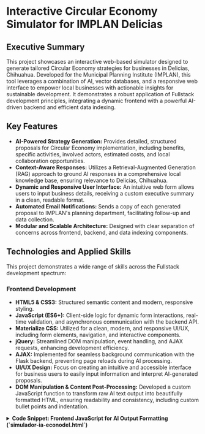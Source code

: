 # Interactive Circular Economy Simulator for IMPLAN Delicias

## Executive Summary

This project showcases an interactive web-based simulator designed to generate tailored Circular Economy strategies for businesses in Delicias, Chihuahua. Developed for the Municipal Planning Institute (IMPLAN), this tool leverages a combination of AI, vector databases, and a responsive web interface to empower local businesses with actionable insights for sustainable development. It demonstrates a robust application of Fullstack development principles, integrating a dynamic frontend with a powerful AI-driven backend and efficient data indexing.

## Key Features

*   **AI-Powered Strategy Generation:** Provides detailed, structured proposals for Circular Economy implementation, including benefits, specific activities, involved actors, estimated costs, and local collaboration opportunities.
*   **Context-Aware Responses:** Utilizes a Retrieval-Augmented Generation (RAG) approach to ground AI responses in a comprehensive local knowledge base, ensuring relevance to Delicias, Chihuahua.
*   **Dynamic and Responsive User Interface:** An intuitive web form allows users to input business details, receiving a custom executive summary in a clean, readable format.
*   **Automated Email Notifications:** Sends a copy of each generated proposal to IMPLAN's planning department, facilitating follow-up and data collection.
*   **Modular and Scalable Architecture:** Designed with clear separation of concerns across frontend, backend, and data indexing components.

## Technologies and Applied Skills

This project demonstrates a wide range of skills across the Fullstack development spectrum:

### Frontend Development

*   **HTML5 & CSS3:** Structured semantic content and modern, responsive styling.
*   **JavaScript (ES6+):** Client-side logic for dynamic form interactions, real-time validation, and asynchronous communication with the backend API.
*   **Materialize CSS:** Utilized for a clean, modern, and responsive UI/UX, including form elements, navigation, and interactive components.
*   **jQuery:** Streamlined DOM manipulation, event handling, and AJAX requests, enhancing development efficiency.
*   **AJAX:** Implemented for seamless background communication with the Flask backend, preventing page reloads during AI processing.
*   **UI/UX Design:** Focus on creating an intuitive and accessible interface for business users to easily input information and interpret AI-generated proposals.
*   **DOM Manipulation & Content Post-Processing:** Developed a custom JavaScript function to transform raw AI text output into beautifully formatted HTML, ensuring readability and consistency, including custom bullet points and indentation.

<details>
<summary><strong>Code Snippet: Frontend JavaScript for AI Output Formatting (`simulador-ia-econodel.html`)</strong></summary>

````javascript
// Function to format the AI's plain text output for better display in HTML
function formatAiOutput(text) {
    const lines = text.split('\n').filter(line => line.trim() !== ''); // Filter out truly empty lines
    let finalHtml = '';
    let ulStack = []; // To manage nested <ul> elements

    lines.forEach(line => {
        const lineIndent = line.search(/\S|$/); // Get actual indentation
        const trimmedLine = line.trim();

        // Main Title
        if (trimmedLine.startsWith('Propuesta de Economía Circular para ')) {
            finalHtml += `<h2>${trimmedLine}</h2>`;
            ulStack = []; 
            return;
        }
        // Section Titles (e.g., "1. Descripción General")
        if (/^\d+\.\s/.test(trimmedLine)) {
            while (ulStack.length > 0) { finalHtml += '</li></ul>'; ulStack.pop(); }
            finalHtml += `<h3>${trimmedLine}</h3>`;
            return;
        }
        // Strategy Titles (e.g., "- Estrategia A:")
        if (trimmedLine.startsWith('- Estrategia')) {
            while (ulStack.length > 0) { finalHtml += '</li></ul>'; ulStack.pop(); }
            finalHtml += `<h4>${trimmedLine.substring(trimmedLine.indexOf('- ') + 2)}</h4>`;
            return;
        }
        // List Items (lines starting with '-')
        if (trimmedLine.startsWith('- ')) {
            const liContent = trimmedLine.substring(trimmedLine.indexOf('- ') + 2);
            let displayContent = liContent;
            const activityMatch = liContent.match(/^(Actividad \d+:)\s*(.*)/);
            if (activityMatch) {
                displayContent = `<strong>${activityMatch}</strong> ${activityMatch}`; // Changed to match[1] and match[2]
            }

            let targetLevel = (lineIndent - trimmedLine.indexOf('-')) / 2;
            if (targetLevel < 0) targetLevel = 0; 

            while (ulStack.length > targetLevel) { finalHtml += '</li></ul>'; ulStack.pop(); }
            while (ulStack.length < targetLevel) { finalHtml += '<ul>'; ulStack.push('</li>'); }
            
            finalHtml += `<li>${displayContent}`;
            if (ulStack.length === targetLevel) { ulStack[ulStack.length - 1] = '</li>'; }
            return;
        }
        // Regular paragraphs
        while (ulStack.length > 0) { finalHtml += '</li></ul>'; ulStack.pop(); }
        finalHtml += `<p>${trimmedLine}</p>`;
    });

    while (ulStack.length > 0) { finalHtml += '</li></ul>'; ulStack.pop(); }
    return finalHtml;
}
</details>

Backend Development
Python & Flask: Developed a lightweight RESTful API using Flask to handle incoming requests from the frontend, process data, and interact with the AI model and vector database.
Google Generative AI (Gemini-2.5-flash-lite): Integrated the Gemini model to power the core intelligence of the simulator, generating creative and structured Circular Economy proposals.
Chroma DB: Implemented as a persistent vector database for storing and retrieving contextual information from a localized knowledge base, enabling Retrieval-Augmented Generation (RAG).
Prompt Engineering: Crafted sophisticated prompts to guide the Gemini model, ensuring structured, contextually relevant, and detailed outputs tailored to the user's input and specific local needs of Delicias, adhering to a precise plain-text output format.
Email Automation (smtplib): Configured an email notification system to send generated proposals to a designated IMPLAN email address, enhancing operational efficiency and data archiving.
CORS Handling: Managed Cross-Origin Resource Sharing to allow secure communication between the frontend (served from a different origin) and the Flask API.
Code Snippet: Backend Flask API and Prompt Engineering (chatbot_backend.py)
code
Python

<details>
<summary><strong>Code Snippet: Data Indexer Configuration and Text Splitting (`indexer.py`)</strong></summary>
code
Python
import os
import PyPDF2
import pandas as pd
import json
import chromadb
from chromadb.utils import embedding_functions
from langchain.text_splitter import RecursiveCharacterTextSplitter 

print("Iniciando el proceso de indexación...")

# --- 1. CONFIGURATION ---
CHROMA_DATA_PATH = "chroma_data/"
COLLECTION_NAME = "implan_delicias_docs"
API_KEY = "AIzaSyAXAP1H6CUsd1zozbkrRNAY09WrUi3qUmg" 

# --- INITIALIZE TEXT SPLITTER ---
text_splitter = RecursiveCharacterTextSplitter(
    chunk_size=1000,  # Size of each chunk in characters
    chunk_overlap=150, # Overlap to maintain context across chunks
    length_function=len,
)

# ... (file loading functions)

# --- 2. PREPARE CHROMA DB ---
client = chromadb.PersistentClient(path=CHROMA_DATA_PATH)
google_ef = embedding_functions.GoogleGenerativeAiEmbeddingFunction(api_key=API_KEY)

if COLLECTION_NAME in [c.name for c in client.list_collections()]:
    client.delete_collection(name=COLLECTION_NAME)
    print(f"Colección '{COLLECTION_NAME}' antigua eliminada.")

collection = client.create_collection(name=COLLECTION_NAME, embedding_function=google_ef)
print(f"Colección '{COLLECTION_NAME}' nueva creada.")

# --- 3. PROCESS DOCUMENTS WITH CHUNKING AND BATCHING ---
def process_and_store_documents(folder_path='knowledge_base', batch_size=100):
    all_chunks = []
    all_metadatas = []
    
    print("Phase 1: Reading and chunking all documents...")
    for root, _, files in os.walk(folder_path):
        for file in files:
            file_path = os.path.join(root, file)
            loader = None
            if file.endswith('.pdf'): loader = load_text_from_pdf
            elif file.endswith('.csv'): loader = load_text_from_csv
            elif file.endswith('.txt'): loader = load_text_from_txt
            elif file.endswith('.json'): loader = load_text_from_json
            
            if loader:
                for content, metadata in loader(file_path):
                    if content and content.strip():
                        chunks = text_splitter.split_text(content)
                        all_chunks.extend(chunks)
                        all_metadatas.extend([metadata] * len(chunks))

    if not all_chunks:
        print("No se encontraron fragmentos de texto válidos para indexar.")
        return

    print(f"\nPhase 2: Indexing {len(all_chunks)} fragments into the vector database...")
    ids = [str(i) for i in range(len(all_chunks))]
    
    for i in range(0, len(all_chunks), batch_size):
        batch_chunks = all_chunks[i:i + batch_size]
        batch_metadatas = all_metadatas[i:i + batch_size]
        batch_ids = ids[i:i + batch_size]
        
        print(f"  - Processing batch {i//batch_size + 1} of { -(-len(all_chunks)//batch_size) } (fragments {i+1} to {i+len(batch_ids)})...")
        try:
            collection.add(documents=batch_chunks, metadatas=batch_metadatas, ids=batch_ids)
        except Exception as e:
            print(f"    - ERROR: Failed to process this batch. Error: {e}")
            continue
            
    print("\nIndexing completed!")

if __name__ == "__main__":
    process_and_store_documents()

Code Snippet: Data Indexer Configuration and Text Splitting (`indexer.py`)</strong></summary>

import os
import PyPDF2
import pandas as pd
import json
import chromadb
from chromadb.utils import embedding_functions
from langchain.text_splitter import RecursiveCharacterTextSplitter 

print("Iniciando el proceso de indexación...")

# --- 1. CONFIGURATION ---
CHROMA_DATA_PATH = "chroma_data/"
COLLECTION_NAME = "implan_delicias_docs"
API_KEY = "AIzaSyAXAP1H6CUsd1zozbkrRNAY09WrUi3qUmg" 

# --- INITIALIZE TEXT SPLITTER ---
text_splitter = RecursiveCharacterTextSplitter(
    chunk_size=1000,  # Size of each chunk in characters
    chunk_overlap=150, # Overlap to maintain context across chunks
    length_function=len,
)

# ... (file loading functions)

# --- 2. PREPARE CHROMA DB ---
client = chromadb.PersistentClient(path=CHROMA_DATA_PATH)
google_ef = embedding_functions.GoogleGenerativeAiEmbeddingFunction(api_key=API_KEY)

if COLLECTION_NAME in [c.name for c in client.list_collections()]:
    client.delete_collection(name=COLLECTION_NAME)
    print(f"Colección '{COLLECTION_NAME}' antigua eliminada.")

collection = client.create_collection(name=COLLECTION_NAME, embedding_function=google_ef)
print(f"Colección '{COLLECTION_NAME}' nueva creada.")

# --- 3. PROCESS DOCUMENTS WITH CHUNKING AND BATCHING ---
def process_and_store_documents(folder_path='knowledge_base', batch_size=100):
    all_chunks = []
    all_metadatas = []
    
    print("Phase 1: Reading and chunking all documents...")
    for root, _, files in os.walk(folder_path):
        for file in files:
            file_path = os.path.join(root, file)
            loader = None
            if file.endswith('.pdf'): loader = load_text_from_pdf
            elif file.endswith('.csv'): loader = load_text_from_csv
            elif file.endswith('.txt'): loader = load_text_from_txt
            elif file.endswith('.json'): loader = load_text_from_json
            
            if loader:
                for content, metadata in loader(file_path):
                    if content and content.strip():
                        chunks = text_splitter.split_text(content)
                        all_chunks.extend(chunks)
                        all_metadatas.extend([metadata] * len(chunks))

    if not all_chunks:
        print("No se encontraron fragmentos de texto válidos para indexar.")
        return

    print(f"\nPhase 2: Indexing {len(all_chunks)} fragments into the vector database...")
    ids = [str(i) for i in range(len(all_chunks))]
    
    for i in range(0, len(all_chunks), batch_size):
        batch_chunks = all_chunks[i:i + batch_size]
        batch_metadatas = all_metadatas[i:i + batch_size]
        batch_ids = ids[i:i + batch_size]
        
        print(f"  - Processing batch {i//batch_size + 1} of { -(-len(all_chunks)//batch_size) } (fragments {i+1} to {i+len(batch_ids)})...")
        try:
            collection.add(documents=batch_chunks, metadatas=batch_metadatas, ids=batch_ids)
        except Exception as e:
            print(f"    - ERROR: Failed to process this batch. Error: {e}")
            continue
            
    print("\nIndexing completed!")

if __name__ == "__main__":
    process_and_store_documents()


Python
## --- 1. CONFIGURATION ---
CHROMA_DATA_PATH = "chroma_data/"
COLLECTION_NAME = "implan_delicias_docs"
API_KEY = "AIzaSyAXAP1H6CUsd1zozbkrRNAY09WrUi3qUmg" 

## --- INITIALIZE TEXT SPLITTER ---
text_splitter = RecursiveCharacterTextSplitter(
    chunk_size=1000,  # Size of each chunk in characters
    chunk_overlap=150, # Overlap to maintain context across chunks
    length_function=len,
)

## --- 3. PROCESS DOCUMENTS WITH CHUNKING AND BATCHING ---
def process_and_store_documents(folder_path='knowledge_base', batch_size=100):
    all_chunks = []
    all_metadatas = []
    
    print("Phase 1: Reading and chunking all documents...")
    for root, _, files in os.walk(folder_path):
        for file in files:
            file_path = os.path.join(root, file)
            # ... (file loading logic - omitted for brevity in README)
            if loader:
                for content, metadata in loader(file_path):
                    if content and content.strip():
                        # Divide content into smaller fragments
                        chunks = text_splitter.split_text(content)
                        all_chunks.extend(chunks)
                        all_metadatas.extend([metadata] * len(chunks))

    # ... (rest of batch processing and adding to collection logic - omitted for brevity)
## How to Run
Clone the repository:
code
Bash
git clone [your-repo-url]
cd [your-repo-directory]
Install Python dependencies:
Create a requirements.txt file with the following content:
code
Code
flask
flask-cors
chromadb
google-generativeai
PyPDF2
pandas
langchain
smtplib
Then run:
code
Bash
pip install -r requirements.txt

### Configure API Key and Email Credentials:
Open chatbot_backend.py and replace placeholder values for API_KEY, SENDER_EMAIL, SENDER_PASSWORD, RECEIVER_EMAIL, SMTP_SERVER, and SMTP_PORT with your actual credentials. For SENDER_PASSWORD with Gmail, it is highly recommended to use an App Password generated from your Google account security settings.
Also update API_KEY in indexer.py.

### Prepare your Knowledge Base:
Place relevant .pdf, .csv, .txt, and .json documents containing information about Delicias, Circular Economy principles, local businesses, regulations, etc., into the knowledge_base/ directory. The quality of AI responses heavily depends on the richness of this data.
Index the documents:
code
Bash
python indexer.py
This will create the chroma_data/ directory and populate your vector database.
Start the Flask backend server:
code
Bash
python chatbot_backend.py

### Open the frontend:
Open simulador-ia-econodel.html directly in your web browser.

## Future Enhancements (Roadmap)
External Web Search Integration: Implement Function Calling in the AI model to perform real-time web searches for the most up-to-date local business collaborations or incentives not present in the static knowledge base.

## User Authentication & Profiles: Allow users to save their business profiles and past generated proposals for future reference and iteration.
Admin Dashboard: Develop a dedicated interface for IMPLAN staff to efficiently manage the knowledge base, review generated proposals, and analyze usage statistics for project impact assessment.
Interactive Cost/Benefit Analysis: Integrate more dynamic financial modeling capabilities into the proposals, allowing users to adjust parameters and see estimated returns.
Multilingual Support: Expand the simulator to support other languages relevant to the region or user base.
Advanced Data Visualization: Incorporate charts and graphs into the executive summary for clearer presentation of key metrics and impacts.

